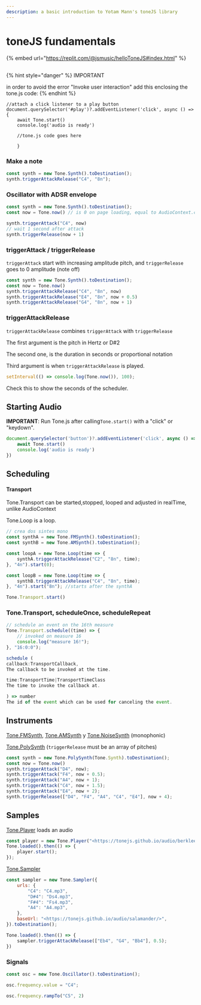 ```yaml
---
description: a basic introduction to Yotam Mann's toneJS library
---
```


# toneJS fundamentals

{% embed url="https://replit.com/@jsmusic/helloToneJS#index.html" %}

##

{% hint style="danger" %}
IMPORTANT

in order to avoid the error "Invoke user interaction" add this enclosing the tone.js code:
{% endhint %}

```
//attach a click listener to a play button
document.querySelector('#play')?.addEventListener('click', async () => {
	await Tone.start()
	console.log('audio is ready')
	
	//tone.js code goes here
	
	}

```

### Make a note

```jsx
const synth = new Tone.Synth().toDestination();
synth.triggerAttackRelease("C4", "8n");
```

### Oscillator with ADSR envelope

```jsx
const synth = new Tone.Synth().toDestination();
const now = Tone.now() // is 0 on page loading, equal to AudioContext.currentTime

synth.triggerAttack("C4", now)
// wait 1 second after attack
synth.triggerRelease(now + 1)
```

### **triggerAttack / triggerRelease**

`triggerAttack` start with increasing amplitude pitch, and `triggerRelease` goes to 0 amplitude  (note off)

```jsx
const synth = new Tone.Synth().toDestination();
const now = Tone.now()
synth.triggerAttackRelease("C4", "8n", now)
synth.triggerAttackRelease("E4", "8n", now + 0.5)
synth.triggerAttackRelease("G4", "8n", now + 1)
```

### **triggerAttackRelease**

`triggerAttackRelease` combines `triggerAttack` with `triggerRelease`

The first argument is the pitch in  Hertz or D#2

The second one, is the duration in seconds or proportional notation

Third argument is when `triggerAttackRelease` is played.

```jsx
setInterval(() => console.log(Tone.now()), 100);
```

Check this to show the seconds of the scheduler.

## **Starting Audio**

**IMPORTANT**: Run Tone.js after calling`Tone.start()` with a  "click" or "keydown".

```jsx
document.querySelector('button')?.addEventListener('click', async () => {
	await Tone.start()
	console.log('audio is ready')
})
```

## **Scheduling**

#### **Transport**

Tone.Transport can be started,stopped, looped and adjusted in realTime,  unlike AudioContext

Tone.Loop is a  loop.

```jsx
// crea dos sintes mono
const synthA = new Tone.FMSynth().toDestination();
const synthB = new Tone.AMSynth().toDestination();

const loopA = new Tone.Loop(time => {
	synthA.triggerAttackRelease("C2", "8n", time);
}, "4n").start(0);

const loopB = new Tone.Loop(time => {
	synthB.triggerAttackRelease("C4", "8n", time);
}, "4n").start("8n"); //starts after the synthA

Tone.Transport.start()
```

### Tone.Transport, scheduleOnce, scheduleRepeat

```jsx
// schedule an event on the 16th measure
Tone.Transport.schedule((time) => {
	// invoked on measure 16
	console.log("measure 16!");
}, "16:0:0");
```

```jsx
schedule (
callback:TransportCallback,
The callback to be invoked at the time.

time:TransportTime|TransportTimeClass
The time to invoke the callback at.

) => number
The id of the event which can be used for canceling the event.
```

## **Instruments**

[Tone.FMSynth](https://tonejs.github.io/docs/FMSynth), [Tone.AMSynth](https://tonejs.github.io/docs/AMSynth) y [Tone.NoiseSynth](https://tonejs.github.io/docs/NoiseSynth) (monophonic)

[Tone.PolySynth](https://tonejs.github.io/docs/PolySynth) (`triggerRelease` must be an array of pitches)

```jsx
const synth = new Tone.PolySynth(Tone.Synth).toDestination();
const now = Tone.now()
synth.triggerAttack("D4", now);
synth.triggerAttack("F4", now + 0.5);
synth.triggerAttack("A4", now + 1);
synth.triggerAttack("C4", now + 1.5);
synth.triggerAttack("E4", now + 2);
synth.triggerRelease(["D4", "F4", "A4", "C4", "E4"], now + 4);
```

## **Samples**

[Tone.Player](https://tonejs.github.io/docs/Player) loads an audio

```jsx
const player = new Tone.Player("<https://tonejs.github.io/audio/berklee/gong_1.mp3>").toDestination();
Tone.loaded().then(() => {
	player.start();
});
```

[Tone.Sampler](https://tonejs.github.io/docs/Sampler)

```jsx
const sampler = new Tone.Sampler({
	urls: {
		"C4": "C4.mp3",
		"D#4": "Ds4.mp3",
		"F#4": "Fs4.mp3",
		"A4": "A4.mp3",
	},
	baseUrl: "<https://tonejs.github.io/audio/salamander/>",
}).toDestination();

Tone.loaded().then(() => {
	sampler.triggerAttackRelease(["Eb4", "G4", "Bb4"], 0.5);
})
```

### **Signals**

```jsx
const osc = new Tone.Oscillator().toDestination();

osc.frequency.value = "C4";

osc.frequency.rampTo("C5", 2)
```
